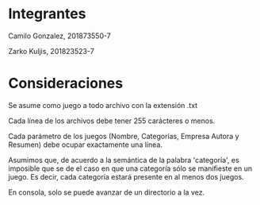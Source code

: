 # Integrantes
Camilo Gonzalez, 201873550-7

Zarko Kuljis, 201823523-7
# Consideraciones
Se asume como juego a todo archivo con la extensión .txt

Cada línea de los archivos debe tener 255 carácteres o menos.

Cada parámetro de los juegos (Nombre, Categorías, Empresa Autora y Resumen) debe ocupar exactamente una línea.

Asumimos que, de acuerdo a la semántica de la palabra 'categoría', es imposible que se de el caso en que una categoría sólo se manifieste en un juego. Es decir, cada categoría estará presente en al menos dos juegos.

En consola, solo se puede avanzar de un directorio a la vez.